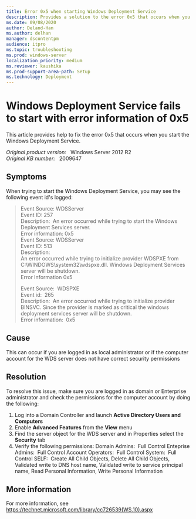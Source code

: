 ```yaml
---
title: Error 0x5 when starting Windows Deployment Service
description: Provides a solution to the error 0x5 that occurs when you start the Windows Deployment Service.
ms.date: 09/08/2020
author: Deland-Han
ms.author: delhan
manager: dscontentpm
audience: itpro
ms.topic: troubleshooting
ms.prod: windows-server
localization_priority: medium
ms.reviewer: kaushika
ms.prod-support-area-path: Setup
ms.technology: Deployment
---
```

# Windows Deployment Service fails to start with error information of 0x5

This article provides help to fix the error 0x5 that occurs when you start the Windows Deployment Service.

_Original product version:_ &nbsp; Windows Server 2012 R2  
_Original KB number:_ &nbsp; 2009647

## Symptoms

When trying to start the Windows Deployment Service, you may see the following event id's logged:

> Event Source: WDSServer  
Event ID: 257  
Description:  
An error occurred while trying to start the Windows  Deployment Services server.  
Error information: 0x5  
Event Source: WDSServer  
Event ID: 513  
Description:  
An error occurred while trying to initialize provider WDSPXE from C:\WINDOWS\system32\wdspxe.dll. Windows Deployment Services server will be shutdown.  
Error Information 0x5  
>
> Event Source:  WDSPXE  
Event id:  265  
Description:  
An error occurred while trying to initialize provider BINSVC. Since the provider is marked as critical the windows deployment services server will be shutdown.  
Error information:  0x5

## Cause

This can occur if you are logged in as local administrator or if the computer account for the WDS server does not have correct security permissions

## Resolution

To resolve this issue, make sure you are logged in as domain or Enterprise administrator and check the permissions for the computer account by doing the following: 
1. Log into a Domain Controller and launch **Active Directory Users and Computers**  
2. Enable **Advanced Features** from the **View** menu
3. Find the server object for the WDS server and in Properties select the **Security** tab
4. Verify the following permissions: Domain Admins:  Full Control
Enteprise Admins:  Full Control
Account Operators:  Full Control
System:  Full Control
SELF:  Create All Child Objects, Delete All Child Objects, Validated write to DNS host name, Validated write to service principal name, Read Personal Information, Write Personal Information

## More information

For more information, see https://technet.microsoft.com/library/cc726539(WS.10).aspx
